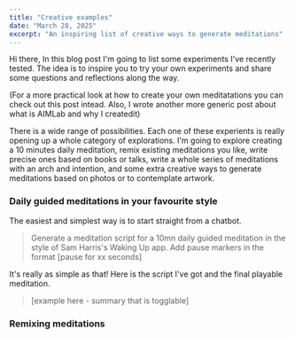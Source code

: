 ```yaml
---
title: "Creative examples"
date: "March 28, 2025"
excerpt: "An inspiring list of creative ways to generate meditations"
---
```


Hi there,
In this blog post I'm going to list some experiments I've recently tested. The idea is to inspire you to try your own experiments and share some questions and reflections along the way.

(For a more practical look at how to create your own meditatations you can check out this post intead. Also, I wrote another more generic post about what is AIMLab and why I createdit)

There is a wide range of possibilities. Each one of these experients is really opening up a whole category of explorations. I'm going to explore creating a 10 minutes daily meditation, remix existing meditations you like, write precise ones based on books or talks, write a whole series of meditations with an arch and intention, and some extra creative ways to generate meditations based on photos or to contemplate artwork.

### Daily guided meditations in your favourite style

The easiest and simplest way is to start straight from a chatbot.

> Generate a meditation script for a 10mn daily guided meditation in the style of Sam Harris's Waking Up app. Add pause markers in the format [pause for xx seconds]

It's really as simple as that!
Here is the script I've got and the final playable meditation.

> [example here - summary that is togglable]

### Remixing meditations
